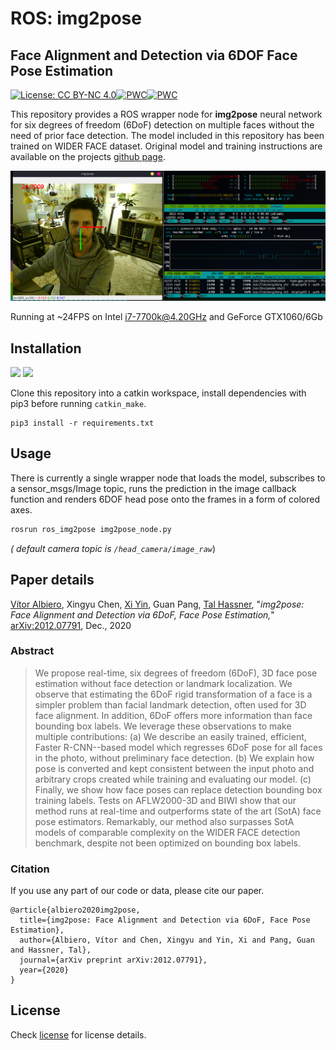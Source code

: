 # ROS: img2pose

## Face Alignment and Detection via 6DOF Face Pose Estimation

[![License: CC BY-NC 4.0](https://img.shields.io/badge/License-CC%20BY--NC%204.0-lightgrey.svg)](https://creativecommons.org/licenses/by-nc/4.0/)[![PWC](https://img.shields.io/endpoint.svg?url=https://paperswithcode.com/badge/img2pose-face-alignment-and-detection-via/head-pose-estimation-on-aflw2000)](https://paperswithcode.com/sota/head-pose-estimation-on-aflw2000?p=img2pose-face-alignment-and-detection-via)[![PWC](https://img.shields.io/endpoint.svg?url=https://paperswithcode.com/badge/img2pose-face-alignment-and-detection-via/head-pose-estimation-on-biwi)](https://paperswithcode.com/sota/head-pose-estimation-on-biwi?p=img2pose-face-alignment-and-detection-via)

This repository provides a ROS wrapper node for **img2pose** neural network for six degrees of freedom (6DoF) detection on multiple faces without the need of prior face detection. The model included in this repository has been trained on WIDER FACE dataset. Original model and training instructions are available on the projects [github page](https://github.com/vitoralbiero/img2pose).

![](doc/sshot.png)

Running at ~24FPS on Intel i7-7700k@4.20GHz and GeForce GTX1060/6Gb

## Installation

<img src="https://img.shields.io/badge/python%20-%2314354C.svg?&style=for-the-badge&logo=python&logoColor=white"/> <img src="https://img.shields.io/badge/PyTorch%20-%23EE4C2C.svg?&style=for-the-badge&logo=PyTorch&logoColor=white" />

Clone this repository into a catkin workspace, install dependencies with pip3 before running `catkin_make`.

```
pip3 install -r requirements.txt
```

## Usage

There is currently a single wrapper node that loads the model, subscribes to a sensor_msgs/Image topic, runs the prediction in the image callback function and renders 6DOF head pose onto the frames in a form of colored axes.

```bash
rosrun ros_img2pose img2pose_node.py
```

*( default camera topic is `/head_camera/image_raw`*)

## Paper details

[Vítor Albiero](https://vitoralbiero.netlify.app), Xingyu Chen, [Xi Yin](https://xiyinmsu.github.io/), Guan Pang, [Tal Hassner](https://talhassner.github.io/home/), "*img2pose: Face Alignment and Detection via 6DoF, Face Pose Estimation,*" [arXiv:2012.07791](https://arxiv.org/abs/2012.07791), Dec., 2020


### Abstract

> We propose real-time, six degrees of freedom (6DoF), 3D face pose estimation without face detection or landmark localization. We observe that estimating the 6DoF rigid transformation of a face is a simpler problem than facial landmark detection, often used for 3D face alignment. In addition, 6DoF offers more information than face bounding box labels. We leverage these observations to make multiple contributions: (a) We describe an easily trained, efficient, Faster R-CNN--based model which regresses 6DoF pose for all faces in the photo, without preliminary face detection. (b) We explain how pose is converted and kept consistent between the input photo and arbitrary crops created while training and evaluating our model. (c) Finally, we show how face poses can replace detection bounding box training labels. Tests on AFLW2000-3D and BIWI show that our method runs at real-time and outperforms state of the art (SotA) face pose estimators. Remarkably, our method also surpasses SotA models of comparable complexity on the WIDER FACE detection benchmark, despite not been optimized on bounding box labels.


### Citation

If you use any part of our code or data, please cite our paper.

```
@article{albiero2020img2pose,
  title={img2pose: Face Alignment and Detection via 6DoF, Face Pose Estimation},
  author={Albiero, Vítor and Chen, Xingyu and Yin, Xi and Pang, Guan and Hassner, Tal},
  journal={arXiv preprint arXiv:2012.07791},
  year={2020}
}
```

## License

Check [license](https://github.com/vitoralbiero/img2pose/blob/main/license.md) for license details.
